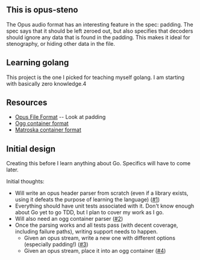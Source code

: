 ## This is opus-steno

The Opus audio format has an interesting feature in the spec: padding.  The spec says that it should be left zeroed out, but also specifies that decoders
should ignore any data that is found in the padding.  This makes it ideal for stenography, or hiding other data in the file.

## Learning golang

This project is the one I picked for teaching myself golang.  I am starting with basically zero knowledge.4

## Resources

- [Opus File Format](https://tools.ietf.org/html/rfc6716) -- Look at padding
- [Ogg container format](https://xiph.org/ogg/doc/rfc3533.txt)
- [Matroska container format](https://www.matroska.org/technical/basics.html)

## Initial design

Creating this before I learn anything about Go.  Specifics will have to come later.

Initial thoughts:

- Will write an opus header parser from scratch (even if a library exists, using it defeats the purpose of learning the language) ([#1](https://github.com/stephen-czetty/opus-steno/issues/1))
- Everything should have unit tests associated with it.  Don't know enough about Go yet to go TDD, but I plan to cover my work as I go.
- Will also need an ogg container parser ([#2](https://github.com/stephen-czetty/opus-steno/issues/2))
- Once the parsing works and all tests pass (with decent coverage, including failure paths), writing support needs to happen.
  - Given an opus stream, write a new one with different options (especially padding!) ([#3](https://github.com/stephen-czetty/opus-steno/issues/3))
  - Given an opus stream, place it into an ogg container ([#4](https://github.com/stephen-czetty/opus-steno/issues/4))

